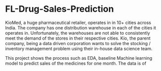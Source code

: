 # FL-Drug-Sales-Prediction
KioMed, a huge pharmaceutical retailer, operates in in 10+ cities across India. The
company has one distribution warehouse in each of the cities it operates in.
Unfortunately, the warehouses are not able to consistently meet the demand of the
stores in their respective cities. Kio, the parent company, being a data driven
corporation wants to solve the stocking / inventory management problem using their
in-house data science team.

This project shows the process such as EDA, baseline Machine learning model to 
predict sales of the medicines for one month. The data is of  
